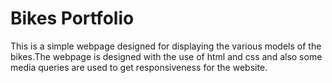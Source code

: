 # Bikes Portfolio
 This is a simple webpage designed for displaying the various models of the bikes.The webpage is designed with the use of html and css and also some media queries are used to get responsiveness for the website.
